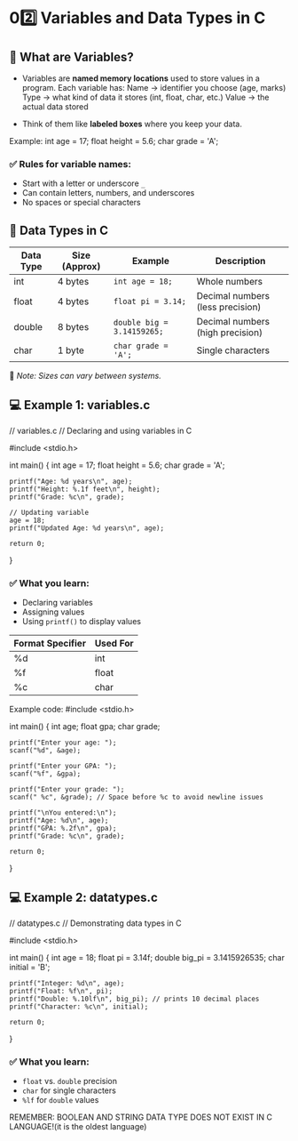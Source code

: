 
# 02️⃣ Variables and Data Types in C



## 📝 What are Variables?

- Variables are **named memory locations** used to store values in a program.
Each variable has:
Name → identifier you choose (age, marks)
Type → what kind of data it stores (int, float, char, etc.)
Value → the actual data stored
 
 - Think of them like **labeled boxes** where you keep your data.



Example:
int age = 17;
float height = 5.6;
char grade = 'A';


### ✅ Rules for variable names:

* Start with a letter or underscore `_`
* Can contain letters, numbers, and underscores
* No spaces or special characters



## 🔢 Data Types in C

| Data Type | Size (Approx) | Example                    | Description                      |
| --------- | ------------- | -------------------------- | -------------------------------- |
| int       | 4 bytes       | `int age = 18;`            | Whole numbers                    |
| float     | 4 bytes       | `float pi = 3.14;`         | Decimal numbers (less precision) |
| double    | 8 bytes       | `double big = 3.14159265;` | Decimal numbers (high precision) |
| char      | 1 byte        | `char grade = 'A';`        | Single characters                |

📝 *Note: Sizes can vary between systems.*



## 💻 Example 1: variables.c


// variables.c
// Declaring and using variables in C

#include <stdio.h>

int main() {
    int age = 17;
    float height = 5.6;
    char grade = 'A';

    printf("Age: %d years\n", age);
    printf("Height: %.1f feet\n", height);
    printf("Grade: %c\n", grade);

    // Updating variable
    age = 18;
    printf("Updated Age: %d years\n", age);

    return 0;
}


### ✅ What you learn:

* Declaring variables
* Assigning values
* Using `printf()` to display values

| Format Specifier | Used For |
| ---------------- | -------- |
| %d               | int      |
| %f               | float    |
| %c               | char     |

Example code:
#include <stdio.h>

int main() {
    int age;
    float gpa;
    char grade;

    printf("Enter your age: ");
    scanf("%d", &age);

    printf("Enter your GPA: ");
    scanf("%f", &gpa);

    printf("Enter your grade: ");
    scanf(" %c", &grade); // Space before %c to avoid newline issues

    printf("\nYou entered:\n");
    printf("Age: %d\n", age);
    printf("GPA: %.2f\n", gpa);
    printf("Grade: %c\n", grade);

    return 0;
}


## 💻 Example 2: datatypes.c


// datatypes.c
// Demonstrating data types in C

#include <stdio.h>

int main() {
    int age = 18;
    float pi = 3.14f;
    double big_pi = 3.1415926535;
    char initial = 'B';

    printf("Integer: %d\n", age);
    printf("Float: %f\n", pi);
    printf("Double: %.10lf\n", big_pi); // prints 10 decimal places
    printf("Character: %c\n", initial);

    return 0;
}


### ✅ What you learn:

* `float` vs. `double` precision
* `char` for single characters
* `%lf` for `double` values



REMEMBER: BOOLEAN AND STRING DATA TYPE DOES NOT EXIST IN C LANGUAGE!(it is the oldest language)